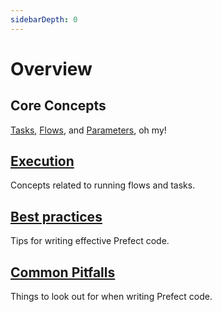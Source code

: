 ```yaml
---
sidebarDepth: 0
---
```


# Overview

## Core Concepts

[Tasks](tasks.md), [Flows](flows.md), and [Parameters](parameters.md), oh my!

## [Execution](execution.md)

Concepts related to running flows and tasks.

## [Best practices](best-practices.md)

Tips for writing effective Prefect code.

## [Common Pitfalls](common-pitfalls.md)

Things to look out for when writing Prefect code.
